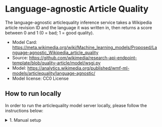 # Language-agnostic Article Quality

The language-agnostic articlequality inference service takes a Wikipedia article revision ID and the language it was written in, then returns a score between 0 and 1 (0 = bad; 1 = good quality).

* Model Card: https://meta.wikimedia.org/wiki/Machine_learning_models/Proposed/Language-agnostic_Wikipedia_article_quality
* Source: https://github.com/wikimedia/research-api-endpoint-template/blob/quality-article/model/wsgi.py
* Model: https://analytics.wikimedia.org/published/wmf-ml-models/articlequality/language-agnostic/
* Model license: CC0 License


## How to run locally
In order to run the articlequality model server locally, please follow the instructions below:

<details>
<summary>1. Manual setup</summary>

### 1.1 Build Python venv and install dependencies
First add the top level directory of the repo to the PYTHONPATH:
```console
export PYTHONPATH=$PYTHONPATH:.
```

Create a virtual environment and install the dependencies using:
```console
python3 -m venv .venv
source .venv/bin/activate
pip install -r src/models/articlequality/requirements.txt
pip install -r python/requirements.txt
```

### 1.1. Download the model
Download the `model.pkl` from the link below and place it in the same directory named PATH_TO_MODEL_DIR.
https://analytics.wikimedia.org/published/wmf-ml-models/articlequality/language-agnostic/

### 1.3. Run the server
We can run the server locally with:
```console
MODEL_PATH=PATH_TO_MODEL_DIR MAX_FEATURE_VALS=PATH_TO_MAX_FEATURE_VALS MODEL_NAME=articlequality python3 src/models/articlequality/model_server/model.py
```
PATH_TO_MAX_FEATURE_VALS is the absolute path to `data/max-vals-html-dumps-ar-en-fr-hu-tr-zh.tsv`.

On a separate terminal we can make a request to the server with:
```console
curl -s localhost:8080/v1/models/articlequality:predict -X POST -d '{"rev_id": 12345, "lang": "en"}' -i -H "Content-type: application/json"
```
</details>
